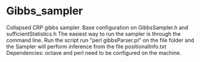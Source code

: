 Gibbs_sampler
=============
Collapsed CRP gibbs sampler.
Base configuration on GibbsSampler.h and sufficientStatistics.h
The easiest way to run the sampler is through the command line. 
Run the script run "perl gibbsParser.pl" on the file folder and the Sampler will perform inference from the file positionalInfo.txt
Dependencies: octave and perl need to be configured on the machine.
